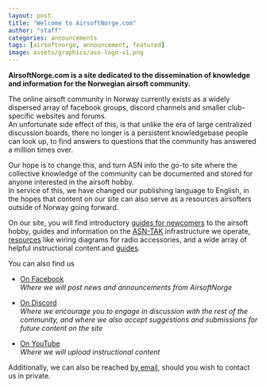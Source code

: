 ```yaml
---
layout: post
title: "Welcome to AirsoftNorge.com"
author: "staff"
categories: announcements
tags: [airsoftnorge, announcement, featured]
image: assets/graphics/asn-logo-v1.png
---
```



**AirsoftNorge.com is a site dedicated to the dissemination of knowledge and information for the Norwegian airsoft community.**


The online airsoft community in Norway currently exists as a widely dispersed array of facebook groups, discord channels and smaller club-specific websites and forums.<br>
An unfortunate side effect of this, is that unlike the era of large centralized discussion boards, there no longer is a persistent knowledgebase people can look up, to find answers to questions that the community has answered a million times over.

Our hope is to change this, and turn ASN into the go-to site where the collective knowledge of the community can be documented and stored for anyone interested in the airsoft hobby.<br>
In service of this, we have changed our publishing language to English, in the hopes that content on our site can also serve as a resources airsofters outside of Norway going forward.

On our site, you will find introductory [guides for newcomers]({{site.baseurl}}/beginners) to the airsoft hobby, guides and information on the [ASN-TAK]({{site.baseurl}}/tak) infrastructure we operate, [resources]({{site.baseurl}}/resources) like wiring diagrams for radio accessories, and a wide array of helpful instructional content and [guides]({{site.baseurl}}/guides).


You can also find us

* <a href="https://www.facebook.com/AirsoftNorge" target="_blank">On Facebook</a><br>
*Where we will post news and announcements from AirsoftNorge*

* <a href="https://discord.gg/gMegmXMAPN" target="_blank">On Discord</a><br>
*Where we encourage you to engage in discussion with the rest of the community, and where we also accept suggestions and submissions for future content on the site*

* <a href="https://www.youtube.com/channel/UC0jdeJCXXosXPuwOcTH1MAA" target="_blank">On YouTube</a><br>
*Where we will upload instructional content*

Additionally, we can also be reached <a href="mailto:staff.airsoftnorge@gmail.com" target="_blank">by email</a>, should you wish to contact us in private.
